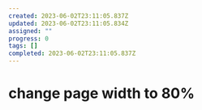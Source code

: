 ```yaml
---
created: 2023-06-02T23:11:05.837Z
updated: 2023-06-02T23:11:05.834Z
assigned: ""
progress: 0
tags: []
completed: 2023-06-02T23:11:05.837Z
---
```


# change page width to 80%
